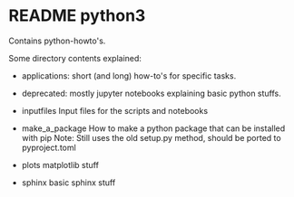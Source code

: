 # README python3 #

Contains python-howto's.

Some directory contents explained:

- applications:
	short (and long) how-to's for specific tasks.
	
- deprecated:
    mostly jupyter notebooks explaining basic python stuffs.
	
- inputfiles
	Input files for the scripts and notebooks
	
- make_a_package
	How to make a python package that can be installed with pip
  Note: Still uses the old setup.py method, should be ported to pyproject.toml
	
- plots
	matplotlib stuff
	
- sphinx
	basic sphinx stuff



